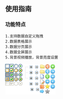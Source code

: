 ## 使用指南


### 功能特点

```
1.支持数据自定义拖拽
2.数据表格展示
3.数据分页展示
4.数据全屏展示
5.背景视频播放，背景亮度设置

```


![test image size](./markdownToc_files/img/zTreeStandard.png)